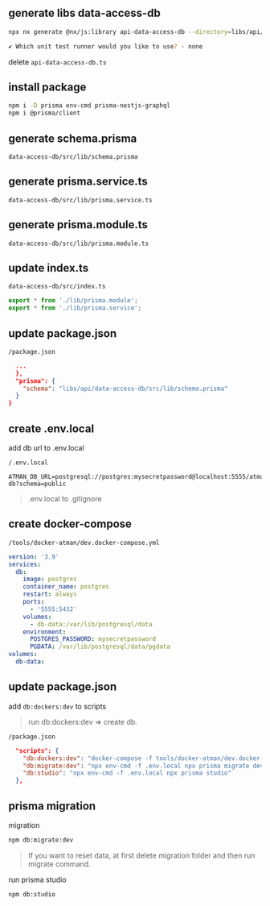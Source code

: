 ## generate libs data-access-db

```bash
npx nx generate @nx/js:library api-data-access-db --directory=libs/api/data-access-db --importPath=@libs/api/data-access-db --tags=scope:api --bundler=swc

✔ Which unit test runner would you like to use? · none
```

delete `api-data-access-db.ts`

## install package

```bash
npm i -D prisma env-cmd prisma-nestjs-graphql
npm i @prisma/client
```

## generate schema.prisma

 `data-access-db/src/lib/schema.prisma`

## generate prisma.service.ts

 `data-access-db/src/lib/prisma.service.ts`

## generate prisma.module.ts

 `data-access-db/src/lib/prisma.module.ts`

## update index.ts

 `data-access-db/src/index.ts`

```ts
export * from './lib/prisma.module';
export * from './lib/prisma.service';
```

## update package.json

 `/package.json`

```json
  ...
  },
  "prisma": {
    "schema": "libs/api/data-access-db/src/lib/schema.prisma"
  }
}
```

## create .env.local

add db url to .env.local

 `/.env.local`

```text
ATMAN_DB_URL=postgresql://postgres:mysecretpassword@localhost:5555/atman-db?schema=public
```

> .env.local to .gitignore

## create docker-compose

 `/tools/docker-atman/dev.docker-compose.yml`

```yml
version: '3.9'
services:
  db:
    image: postgres
    container_name: postgres
    restart: always
    ports:
      - '5555:5432'
    volumes:
      - db-data:/var/lib/postgresql/data
    environment:
      POSTGRES_PASSWORD: mysecretpassword
      PGDATA: /var/lib/postgresql/data/pgdata
volumes:
  db-data:
```

## update package.json

add `db:dockers:dev` to scripts

> run db:dockers:dev => create db.

 `/package.json`

```json
  "scripts": {
    "db:dockers:dev": "docker-compose -f tools/docker-atman/dev.docker-compose.yml up -d --no-recreate --remove-orphans",
    "db:migrate:dev": "npx env-cmd -f .env.local npx prisma migrate dev",
    "db:studio": "npx env-cmd -f .env.local npx prisma studio"
  },
```

## prisma migration

migration

```bash
npm db:migrate:dev
```

> If you want to reset data, at first delete migration folder and then run migrate command.

run prisma studio

```bash
npm db:studio
```
